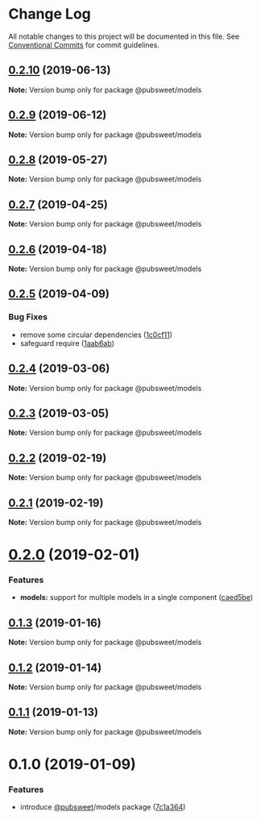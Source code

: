 # Change Log

All notable changes to this project will be documented in this file.
See [Conventional Commits](https://conventionalcommits.org) for commit guidelines.

## [0.2.10](https://gitlab.coko.foundation/pubsweet/pubsweet/compare/@pubsweet/models@0.2.9...@pubsweet/models@0.2.10) (2019-06-13)

**Note:** Version bump only for package @pubsweet/models





## [0.2.9](https://gitlab.coko.foundation/pubsweet/pubsweet/compare/@pubsweet/models@0.2.8...@pubsweet/models@0.2.9) (2019-06-12)

**Note:** Version bump only for package @pubsweet/models





## [0.2.8](https://gitlab.coko.foundation/pubsweet/pubsweet/compare/@pubsweet/models@0.2.7...@pubsweet/models@0.2.8) (2019-05-27)

**Note:** Version bump only for package @pubsweet/models





## [0.2.7](https://gitlab.coko.foundation/pubsweet/pubsweet/compare/@pubsweet/models@0.2.6...@pubsweet/models@0.2.7) (2019-04-25)

**Note:** Version bump only for package @pubsweet/models





## [0.2.6](https://gitlab.coko.foundation/pubsweet/pubsweet/compare/@pubsweet/models@0.2.5...@pubsweet/models@0.2.6) (2019-04-18)

**Note:** Version bump only for package @pubsweet/models





## [0.2.5](https://gitlab.coko.foundation/pubsweet/pubsweet/compare/@pubsweet/models@0.2.4...@pubsweet/models@0.2.5) (2019-04-09)


### Bug Fixes

* remove some circular dependencies ([1c0cf11](https://gitlab.coko.foundation/pubsweet/pubsweet/commit/1c0cf11))
* safeguard require ([1aab6ab](https://gitlab.coko.foundation/pubsweet/pubsweet/commit/1aab6ab))





## [0.2.4](https://gitlab.coko.foundation/pubsweet/pubsweet/compare/@pubsweet/models@0.2.3...@pubsweet/models@0.2.4) (2019-03-06)

**Note:** Version bump only for package @pubsweet/models





## [0.2.3](https://gitlab.coko.foundation/pubsweet/pubsweet/compare/@pubsweet/models@0.2.2...@pubsweet/models@0.2.3) (2019-03-05)

**Note:** Version bump only for package @pubsweet/models





## [0.2.2](https://gitlab.coko.foundation/pubsweet/pubsweet/compare/@pubsweet/models@0.2.1...@pubsweet/models@0.2.2) (2019-02-19)

**Note:** Version bump only for package @pubsweet/models





## [0.2.1](https://gitlab.coko.foundation/pubsweet/pubsweet/compare/@pubsweet/models@0.2.0...@pubsweet/models@0.2.1) (2019-02-19)

**Note:** Version bump only for package @pubsweet/models





# [0.2.0](https://gitlab.coko.foundation/pubsweet/pubsweet/compare/@pubsweet/models@0.1.3...@pubsweet/models@0.2.0) (2019-02-01)


### Features

* **models:** support for multiple models in a single component ([caed5be](https://gitlab.coko.foundation/pubsweet/pubsweet/commit/caed5be))





## [0.1.3](https://gitlab.coko.foundation/pubsweet/pubsweet/compare/@pubsweet/models@0.1.2...@pubsweet/models@0.1.3) (2019-01-16)

**Note:** Version bump only for package @pubsweet/models





## [0.1.2](https://gitlab.coko.foundation/pubsweet/pubsweet/compare/@pubsweet/models@0.1.1...@pubsweet/models@0.1.2) (2019-01-14)

**Note:** Version bump only for package @pubsweet/models





## [0.1.1](https://gitlab.coko.foundation/pubsweet/pubsweet/compare/@pubsweet/models@0.1.0...@pubsweet/models@0.1.1) (2019-01-13)

**Note:** Version bump only for package @pubsweet/models





# 0.1.0 (2019-01-09)


### Features

* introduce [@pubsweet](https://gitlab.coko.foundation/pubsweet)/models package ([7c1a364](https://gitlab.coko.foundation/pubsweet/pubsweet/commit/7c1a364))
